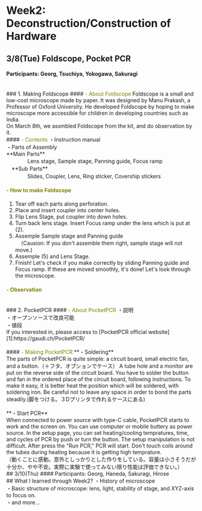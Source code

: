 # Week2: Deconstruction/Construction of Hardware

## 3/8(Tue) Foldscope, Pocket PCR
#### Participants: Georg, Tsuchiya, Yokogawa, Sakuragi
<br/>
### 1. Making Foldscope
#### <font color="Olive">- About Foldscope</font>
Foldscope is a small and low-cost microscope made by paper. It was designed by Manu Prakash, a Professor of Oxford University. He developed Foldscope by hoping to make microscope more accessible for children in developing countries such as India. <br/>
On March 8th, we assmbled Foldscope from the kit, and do observation by it.<br/>
#### <font color="Olive">- Contents</font>
・Instruction manual<br/>
・Parts of Assembly<br/>
  **Main Parts**<br/>
　　　　Lens stage, Sample stage, Panning guide, Focus ramp<br/>
　**Sub Parts**<br/>
　　　　Slides, Coupler, Lens, Ring sticker, Covership stickers<br/>

#### <font color="Olive">- How to make Foldscope</font>
1. Tear off each parts along perforation.<br/>
2. Place and insert coupler into center holes.<br/>
3. Flip Lens Stage, put coupler into down holes.<br/>
4. Turn back lens stage. Insert Focus ramp under the lens which is put at (2).<br/>
5. Assemple Sample stage and Panning guide<br/>
　（Causion: If you don't assemble them right, sample stage will not move.)<br/>
6. Assemple (5) and Lens Stage.<br/>
7. Finish! Let's check if you make correctly by sliding Panning guide and Focus ramp. If these are moved smoothly, it's done! Let's look through the microscope.<br/>
#### <font color="Olive">- Observation</font>
<br/>
### 2. PocketPCR
#### <font color="Olive">- About PocketPCR</font>
・説明<br/>
・オープンソースで改良可能<br/>
・値段<br/>
If you interested in, please access to [PocketPCR official website][1]:https://gaudi.ch/PocketPCR/
<br/>
<br/>
#### <font color="Olive">- Making PocketPCR</font>
**・Soldering**<br/>
The parts of  PocketPCR is quite simple: a circuit board, small electric fan, and a button.（＋フタ、オプションでケース） A tube hole and a monitor are put on the reverse side of the circuit board. You have to solder the button and fan in the ordered place of the circuit board, following instructions. To make it easy, it is better heat  the position which will be soldered, with soldering iron. Be careful not to leave any space in order to bond the parts steadily.(脚をつける。３Dプリンタで作れるケースにある)<br/>
<br/>
**・Start PCR**<br/>
When connected to power source with type-C cable, PocketPCR starts to work and the screen on. You can use computer or mobile buttery as power source. In the setup page, you can set heating/cooling tempratures, time, and cycles of PCR by push or turn the button. The setup manipulation is not difficult. After press the "Run PCR," PCR will start. Don't touch coils around the tubes during heating because it is getting high temprature. <br/>
（動くことに感動。意外としっかりとした作りをしている。容量は小さそうだが十分か、やや不安。実際に実験で使ってみない限り性能は評価できない。）
<br/>
## 3/10(Thu)
#### Participants: Georg, Haneda, Sakuragi, Hirose

<br/>
## What I learned through Week2?
・History of microscope<br/>
・Basic structure of microscope: lens, light, stability of stage, and XYZ-axis to focus on.<br/>
・and more...<br/>
